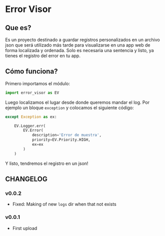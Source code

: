 # Error Visor

## Que es?
Es un proyecto destinado a guardar registros personalizados en un archivo json que será utilizado
más tarde para visualizarse en una app web de forma localizada y ordenada. Solo es necesaria una
sentencia y listo, ya tienes el registro del error en tu app.

## Cómo funciona?

Primero importamos el módulo:

```python
import error_visor as EV
```

Luego localizamos el lugar desde donde queremos mandar el log. Por ejemplo un bloque `exception` y
colocamos el siguiente código:

```python
except Exception as ex:

	EV.Logger.err(
		EV.Error(
			description='Error de muestra',
			priority=EV.Priority.HIGH,
			ex=ex
		)
	)

```

Y listo, tendremos el registro en un json!


## CHANGELOG

### v0.0.2
- Fixed: Making of new `logs` dir when that not exists

### v0.0.1
- First upload